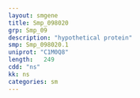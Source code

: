 ```yaml
---
layout: smgene
title: Smp_098020
grp: Smp_09
description: "hypothetical protein"
smp: Smp_098020.1
uniprot: "C1M0Q8"
length:   249
cdd: "ns"
kk: ns
categories: sm
---
```

